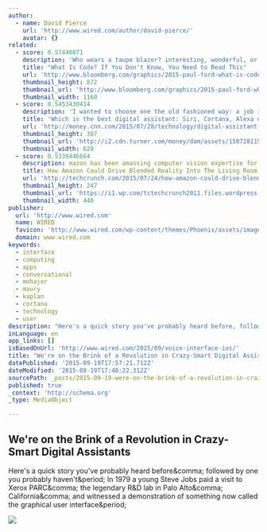 ```yaml
---
author:
  - name: David Pierce
    url: 'http://www.wired.com/author/david-pierce/'
    avatar: {}
related:
  - score: 0.57440871
    description: 'Who wears a taupe blazer? interesting, wonderful, or disturbing way. A computer is a clock with benefits. They all work the same, doing second-grade math, one step at a time: Tick, take a number and put it in box one. Tick, take another number, put it in box two.'
    title: "What Is Code? If You Don't Know, You Need to Read This"
    url: 'http://www.bloomberg.com/graphics/2015-paul-ford-what-is-code/'
    thumbnail_height: 872
    thumbnail_url: 'http://www.bloomberg.com/graphics/2015-paul-ford-what-is-code/images/promo.jpg'
    thumbnail_width: 1160
  - score: 0.5453430414
    description: 'I wanted to choose one the old fashioned way: a job interview. I asked the applicants -- Siri, Google Now, Cortana, and Alexa -- to complete the same basic tasks, judging them on accuracy, speed and style. They rattled off weather reports, gave driving directions, told (bad) jokes and tried to field basic trivia questions.'
    title: 'Which is the best digital assistant: Siri, Cortana, Alexa or Google Now?'
    url: 'http://money.cnn.com/2015/07/28/technology/digital-assistant-interview/index.html'
    thumbnail_height: 387
    thumbnail_url: 'http://i2.cdn.turner.com/money/dam/assets/150728115916-smart-assistants-figures-620xa.jpg'
    thumbnail_width: 620
  - score: 0.5339446664
    description: mazon has been amassing computer vision expertise for a long time. And continues to do so. A LinkedIn search for computer vision jobs at the company currently returns more than 50 posts - mostly split across research and software engineering roles.
    title: How Amazon Could Drive Blended Reality Into The Living Room
    url: 'http://techcrunch.com/2015/07/24/how-amazon-could-drive-blended-reality-into-the-living-room/'
    thumbnail_height: 247
    thumbnail_url: 'https://i1.wp.com/tctechcrunch2011.files.wordpress.com/2015/07/echo-sees2x.png?fit=440%2C330'
    thumbnail_width: 440
publisher:
  url: 'http://www.wired.com'
  name: WIRED
  favicon: 'http://www.wired.com/wp-content/themes/Phoenix/assets/images/favicon.ico'
  domain: www.wired.com
keywords:
  - interface
  - computing
  - apps
  - conversational
  - mohajer
  - maury
  - kaplan
  - cortana
  - technology
  - user
description: "Here's a quick story you've probably heard before, followed by one you probably haven't. In 1979 a young Steve Jobs paid a visit to Xerox PARC, the legendary R&D lab in Palo Alto, California, and witnessed a demonstration of something now called the graphical user interface."
inLanguage: en
app_links: []
isBasedOnUrl: 'http://www.wired.com/2015/09/voice-interface-ios/'
title: "We're on the Brink of a Revolution in Crazy-Smart Digital Assistants"
datePublished: '2015-09-19T17:57:21.712Z'
dateModified: '2015-09-19T17:48:22.312Z'
sourcePath: _posts/2015-09-19-were-on-the-brink-of-a-revolution-in-crazy-smart-digital-as.md
published: true
_context: 'http://schema.org'
_type: MediaObject

---
```

<article style=""><h1>We're on the Brink of a Revolution in Crazy-Smart Digital Assistants</h1><p>Here's a quick story you've probably heard before&amp;comma; followed by one you probably haven't&amp;period; In 1979 a young Steve Jobs paid a visit to Xerox PARC&amp;comma; the legendary R&amp;D lab in Palo Alto&amp;comma; California&amp;comma; and witnessed a demonstration of something now called the graphical user interface&amp;period;</p><img src="http://www.wired.com/wp-content/uploads/2015/09/BalloonWeb-01-FEATURE-ART-1200x630-e1442421587755.jpg" /></article>